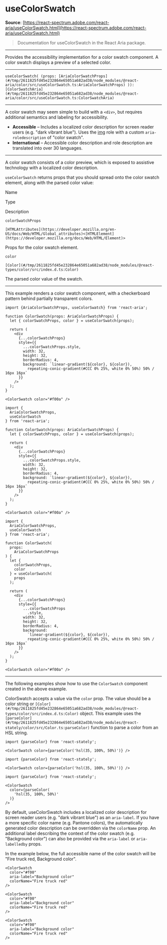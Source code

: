 # useColorSwatch

**Source**: [https://react-spectrum.adobe.com/react-aria/useColorSwatch.html](https://react-spectrum.adobe.com/react-aria/useColorSwatch.html)

> Documentation for useColorSwatch in the React Aria package.

---

Provides the accessibility implementation for a color swatch component. A color swatch displays a preview of a selected color.

* * *

`useColorSwatch( (props: [AriaColorSwatchProps](#/tmp/2611825fd45e232864e65051a682ad38/node_modules/@react-aria/color/src/useColorSwatch.ts:AriaColorSwatchProps) )): [ColorSwatchAria](#/tmp/2611825fd45e232864e65051a682ad38/node_modules/@react-aria/color/src/useColorSwatch.ts:ColorSwatchAria)`

* * *

A color swatch may seem simple to build with a `<div>`, but requires additional semantics and labeling for accessibility.

-   **Accessible** – Includes a localized color description for screen reader users (e.g. "dark vibrant blue"). Uses the [img](https://w3c.github.io/aria/#img) role with a custom `aria-roledescription` of "color swatch".
-   **International** – Accessible color description and role description are translated into over 30 languages.

* * *

A color swatch consists of a color preview, which is exposed to assistive technology with a localized color description.

`useColorSwatch` returns props that you should spread onto the color swatch element, along with the parsed color value:

Name

Type

Description

`colorSwatchProps`

`[HTMLAttributes](https://developer.mozilla.org/en-US/docs/Web/HTML/Global_attributes)<[HTMLElement](https://developer.mozilla.org/docs/Web/HTML/Element)>`

Props for the color swatch element.

`color`

`[Color](#/tmp/2611825fd45e232864e65051a682ad38/node_modules/@react-types/color/src/index.d.ts:Color)`

The parsed color value of the swatch.

* * *

This example renders a color swatch component, with a checkerboard pattern behind partially transparent colors.

```
import {AriaColorSwatchProps, useColorSwatch} from 'react-aria';

function ColorSwatch(props: AriaColorSwatchProps) {
  let { colorSwatchProps, color } = useColorSwatch(props);

  return (
    <div
      {...colorSwatchProps}
      style={{
        ...colorSwatchProps.style,
        width: 32,
        height: 32,
        borderRadius: 4,
        background: `linear-gradient(${color}, ${color}),
          repeating-conic-gradient(#CCC 0% 25%, white 0% 50%) 50% / 16px 16px`
      }}
    />
  );
}

<ColorSwatch color="#f00a" />
```

```
import {
  AriaColorSwatchProps,
  useColorSwatch
} from 'react-aria';

function ColorSwatch(props: AriaColorSwatchProps) {
  let { colorSwatchProps, color } = useColorSwatch(props);

  return (
    <div
      {...colorSwatchProps}
      style={{
        ...colorSwatchProps.style,
        width: 32,
        height: 32,
        borderRadius: 4,
        background: `linear-gradient(${color}, ${color}),
          repeating-conic-gradient(#CCC 0% 25%, white 0% 50%) 50% / 16px 16px`
      }}
    />
  );
}

<ColorSwatch color="#f00a" />
```

```
import {
  AriaColorSwatchProps,
  useColorSwatch
} from 'react-aria';

function ColorSwatch(
  props:
    AriaColorSwatchProps
) {
  let {
    colorSwatchProps,
    color
  } = useColorSwatch(
    props
  );

  return (
    <div
      {...colorSwatchProps}
      style={{
        ...colorSwatchProps
          .style,
        width: 32,
        height: 32,
        borderRadius: 4,
        background:
          `linear-gradient(${color}, ${color}),
          repeating-conic-gradient(#CCC 0% 25%, white 0% 50%) 50% / 16px 16px`
      }}
    />
  );
}

<ColorSwatch color="#f00a" />
```

* * *

The following examples show how to use the `ColorSwatch` component created in the above example.

ColorSwatch accepts a value via the `color` prop. The value should be a color string or `[Color](#/tmp/2611825fd45e232864e65051a682ad38/node_modules/@react-types/color/src/index.d.ts:Color)` object. This example uses the `[parseColor](#/tmp/2611825fd45e232864e65051a682ad38/node_modules/@react-stately/color/src/Color.ts:parseColor)` function to parse a color from an HSL string.

```
import {parseColor} from 'react-stately';

<ColorSwatch color={parseColor('hsl(35, 100%, 50%)')} />
```

```
import {parseColor} from 'react-stately';

<ColorSwatch color={parseColor('hsl(35, 100%, 50%)')} />
```

```
import {parseColor} from 'react-stately';

<ColorSwatch
  color={parseColor(
    'hsl(35, 100%, 50%)'
  )}
/>
```

By default, useColorSwatch includes a localized color description for screen reader users (e.g. "dark vibrant blue") as an `aria-label`. If you have a more specific color name (e.g. Pantone colors), the automatically generated color description can be overridden via the `colorName` prop. An additional label describing the context of the color swatch (e.g. "Background color") can also be provided via the `aria-label` or `aria-labelledby` props.

In the example below, the full accessible name of the color swatch will be "Fire truck red, Background color".

```
<ColorSwatch
  color="#f00"
  aria-label="Background color"
  colorName="Fire truck red"
/>
```

```
<ColorSwatch
  color="#f00"
  aria-label="Background color"
  colorName="Fire truck red"
/>
```

```
<ColorSwatch
  color="#f00"
  aria-label="Background color"
  colorName="Fire truck red"
/>
```